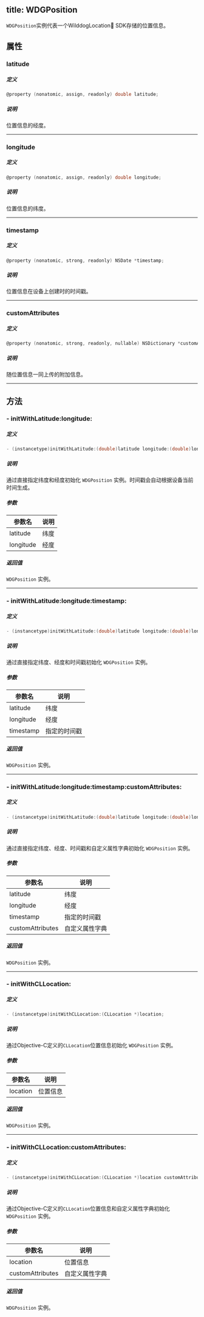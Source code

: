 title: WDGPosition
---

`WDGPosition`实例代表一个WilddogLocation SDK存储的位置信息。

## 属性

### latitude

##### 定义

```objectivec
@property (nonatomic, assign, readonly) double latitude;
```

##### 说明
位置信息的经度。


---

### longitude

##### 定义

```objectivec
@property (nonatomic, assign, readonly) double longitude;
```

##### 说明
位置信息的纬度。


---

### timestamp

##### 定义

```objectivec
@property (nonatomic, strong, readonly) NSDate *timestamp;
```

##### 说明
位置信息在设备上创建时的时间戳。


---

### customAttributes

##### 定义

```objectivec
@property (nonatomic, strong, readonly, nullable) NSDictionary *customAttributes;
```

##### 说明
随位置信息一同上传的附加信息。



---





## 方法

### - initWithLatitude:longitude:

##### 定义

```objectivec
- (instancetype)initWithLatitude:(double)latitude longitude:(double)longitude;
```

##### 说明
通过直接指定纬度和经度初始化 `WDGPosition` 实例。时间戳会自动根据设备当前时间生成。

##### 参数

参数名         | 说明
------------- | -------------
latitude      | 纬度
longitude     | 经度

##### 返回值
`WDGPosition` 实例。

---

### - initWithLatitude:longitude:timestamp:

##### 定义

```objectivec
- (instancetype)initWithLatitude:(double)latitude longitude:(double)longitude timestamp:(NSDate *)timestamp;
```

##### 说明
通过直接指定纬度、经度和时间戳初始化 `WDGPosition` 实例。

##### 参数

参数名         | 说明
------------- | -------------
latitude      | 纬度
longitude     | 经度
timestamp     | 指定的时间戳

##### 返回值
`WDGPosition` 实例。

---

### - initWithLatitude:longitude:timestamp:customAttributes:

##### 定义

```objectivec
- (instancetype)initWithLatitude:(double)latitude longitude:(double)longitude timestamp:(NSDate *)timestamp customAttributes:(NSDictionary *_Nullable)customAttributes;
```

##### 说明
通过直接指定纬度、经度、时间戳和自定义属性字典初始化 `WDGPosition` 实例。

##### 参数

参数名            | 说明
---------------- | -------------
latitude         | 纬度
longitude        | 经度
timestamp        | 指定的时间戳
customAttributes | 自定义属性字典

##### 返回值
`WDGPosition` 实例。

---

### - initWithCLLocation:

##### 定义

```objectivec
- (instancetype)initWithCLLocation:(CLLocation *)location;
```

##### 说明
通过Objective-C定义的`CLLocation`位置信息初始化 `WDGPosition` 实例。

##### 参数

参数名            | 说明
---------------- | -------------
location         | 位置信息

##### 返回值
`WDGPosition` 实例。

---

### - initWithCLLocation:customAttributes:

##### 定义

```objectivec
- (instancetype)initWithCLLocation:(CLLocation *)location customAttributes:(NSDictionary *_Nullable)customAttributes;
```

##### 说明
通过Objective-C定义的`CLLocation`位置信息和自定义属性字典初始化 `WDGPosition` 实例。

##### 参数

参数名            | 说明
---------------- | -------------
location         | 位置信息
customAttributes | 自定义属性字典

##### 返回值
`WDGPosition` 实例。
